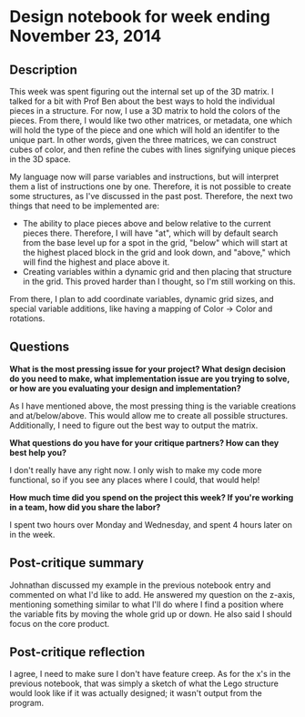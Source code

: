 # Design notebook for week ending November 23, 2014

## Description

This week was spent figuring out the internal set up of the 3D matrix. I talked for a bit with Prof Ben about the best ways to hold the individual pieces in a structure. For now, I use a 3D matrix to hold the colors of the pieces. From there, I would like two other matrices, or metadata, one which will hold the type of the piece and one which will hold an identifer to the unique part. In other words, given the three matrices, we can construct cubes of color, and then refine the cubes with lines signifying unique pieces in the 3D space. 

My language now will parse variables and instructions, but will interpret them a list of instructions one by one. Therefore, it is not possible to create some structures, as I've discussed in the past post. Therefore, the next two things that need to be implemented are:
* The ability to place pieces above and below relative to the current pieces there. Therefore, I will have "at", which will by default search from the base level up for a spot in the grid, "below" which will start at the highest placed block in the grid and look down, and "above," which will find the highest and place above it. 
* Creating variables within a dynamic grid and then placing that structure in the grid. This proved harder than I thought, so I'm still working on this.

From there, I plan to add coordinate variables, dynamic grid sizes, and special variable additions, like having a mapping of Color -> Color and rotations.

## Questions

**What is the most pressing issue for your project? What design decision do
you need to make, what implementation issue are you trying to solve, or how
are you evaluating your design and implementation?**

As I have mentioned above, the most pressing thing is the variable creations and at/below/above. This would allow me to create all possible structures. Additionally, I need to figure out the best way to output the matrix.

**What questions do you have for your critique partners? How can they best help
you?**

I don't really have any right now. I only wish to make my code more functional, so if you see any places where I could, that would help!

**How much time did you spend on the project this week? If you're working in a
team, how did you share the labor?**

I spent two hours over Monday and Wednesday, and spent 4 hours later on in the week.

## Post-critique summary

Johnathan discussed my example in the previous notebook entry and commented on what I'd like to add. He answered my question on the z-axis, mentioning something similar to what I'll do where I find a position where the variable fits by moving the whole grid up or down. He also said I should focus on the core product.

## Post-critique reflection

I agree, I need to make sure I don't have feature creep. As for the x's in the previous notebook, that was simply a sketch of what the Lego structure would look like if it was actually designed; it wasn't output from the program.
